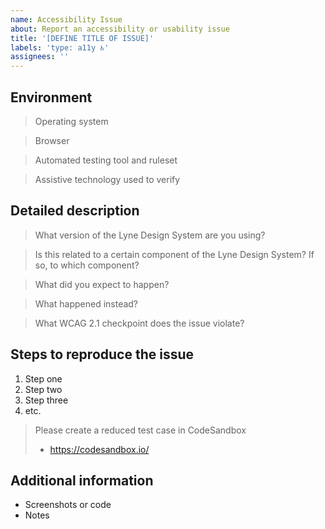```yaml
---
name: Accessibility Issue
about: Report an accessibility or usability issue
title: '[DEFINE TITLE OF ISSUE]'
labels: 'type: a11y ♿'
assignees: ''
---
```


<!-- Feel free to remove sections that aren't relevant.

## Title line template: [Title]: Brief description

-->

## Environment

> Operating system

> Browser

> Automated testing tool and ruleset

> Assistive technology used to verify

## Detailed description

> What version of the Lyne Design System are you using?

> Is this related to a certain component of the Lyne Design System? If so, to which component?

> What did you expect to happen?

> What happened instead?

> What WCAG 2.1 checkpoint does the issue violate?

## Steps to reproduce the issue

1. Step one
2. Step two
3. Step three
4. etc.

> Please create a reduced test case in CodeSandbox
>
> - https://codesandbox.io/

## Additional information

- Screenshots or code
- Notes
